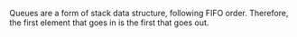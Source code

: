 Queues are a form of stack data structure, following FIFO order. 
Therefore, the first element that goes in is the first that goes out.

